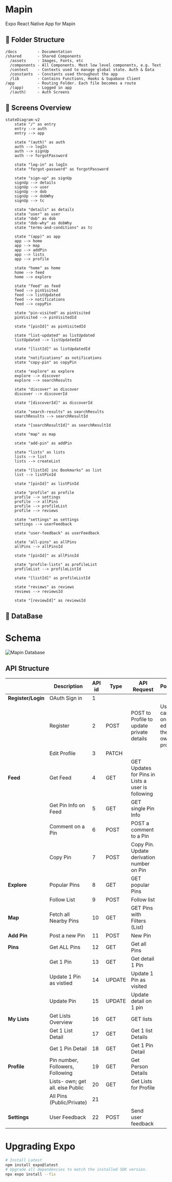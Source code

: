 # Mapin

Expo React Native App for Mapin

## 📁 Folder Structure

```
/docs         - Documentation
/shared       - Shared Components
  /assets     - Images, Fonts, etc
  /components - All Components. Most low level components, e.g. Text
  /context    - Contexts used to manage global state. Auth & Data
  /constants  - Constants used throughout the app
  /lib        - Contains Functions, Hooks & Supabase Client
/app          - Routing Folder. Each file becomes a route
  /(app)      - Logged in app
  /(auth)     - Auth Screens
```

## 📱 Screens Overview

```mermaid
stateDiagram-v2
    state "/" as entry
    entry --> auth
    entry --> app

    state "(auth)" as auth
    auth --> logIn
    auth --> signUp
    auth --> forgotPassword

    state "log-in" as logIn
    state "forgot-password" as forgotPassword

    state "sign-up" as signUp
    signUp --> details
    signUp --> user
    signUp --> dob
    signUp --> dobWhy
    signUp --> tc

    state "details" as details
    state "user" as user
    state "dob" as dob
    state "dob-why" as dobWhy
    state "terms-and-conditions" as tc

    state "(app)" as app
    app --> home
    app --> map
    app --> addPin
    app --> lists
    app --> profile

    state "home" as home
    home --> feed
    home --> explore

    state "feed" as feed
    feed --> pinVisited
    feed --> listUpdated
    feed --> notifications
    feed --> copyPin

    state "pin-visited" as pinVisited
    pinVisited --> pinVisitedId

    state "[pinId]" as pinVisitedId

    state "list-updated" as listUpdated
    listUpdated --> listUpdatedId

    state "[listId]" as listUpdatedId

    state "notifications" as notifications
    state "copy-pin" as copyPin

    state "explore" as explore
    explore --> discover
    explore --> searchResults

    state "discover" as discover
    discover --> discoverId

    state "[discoverId]" as discoverId

    state "search-results" as searchResults
    searchResults --> searchResultId

    state "[searchResultId]" as searchResultId

    state "map" as map

    state "add-pin" as addPin

    state "lists" as lists
    lists --> list
    lists --> createList

    state "[listId] inc Bookmarks" as list
    list --> listPinId

    state "[pinId]" as listPinId

    state "profile" as profile
    profile --> settings
    profile --> allPins
    profile --> profileList
    profile --> reviews

    state "settings" as settings
    settings --> userFeedback

    state "user-feedback" as userFeedback

    state "all-pins" as allPins
    allPins --> allPinsId

    state "[pinId]" as allPinsId

    state "profile-lists" as profileList
    profileList --> profileListId

    state "[listId]" as profileListId

    state "reviews" as reviews
    reviews --> reviewsId

    state "[reviewId]" as reviewsId
```

## 💾 DataBase

# Schema

![Mapin Database](/docs/database/img/mapin_v11.svg)

## API Structure

| **<br>**           | **Description**                  | **API id** | **Type** | **API Request**                                   | **Policies**                         | **URL** | **Body Keys** |
| ------------------ | -------------------------------- | ---------- | -------- | ------------------------------------------------- | ------------------------------------ | ------- | ------------- |
| **Register/Login** | OAuth Sign in                    | 1          |          |                                                   |                                      |         |               |
| **<br>**           | Register                         | 2          | POST     | POST to Profile to update private details         | User can only edit their own profile |         |               |
|                    | Edit Profile                     | 3          | PATCH    |                                                   |                                      |         |               |
| **Feed**           | Get Feed                         | 4          | GET      | GET Updates for Pins in Lists a user is following |                                      |         |               |
| **<br>**           | Get Pin Info on Feed             | 5          | GET      | GET single Pin Info                               |                                      |         |               |
| **<br>**           | Comment on a Pin                 | 6          | POST     | POST a comment to a Pin                           |                                      |         |               |
| **<br>**           | Copy Pin                         | 7          | POST     | Copy Pin. Update derivation number on Pin         |                                      |         |               |
| **Explore**        | Popular Pins                     | 8          | GET      | GET popular Pins                                  |                                      |         |               |
| **<br>**           | Follow List                      | 9          | POST     | Follow list                                       |                                      |         |               |
| **Map**            | Fetch all Nearby Pins            | 10         | GET      | GET Pins with Filters (List)                      |                                      |         |               |
| **Add Pin**        | Post a new Pin                   | 11         | POST     | New Pin                                           |                                      |         |               |
| **Pins**           | Get ALL Pins                     | 12         | GET      | Get all Pins                                      |                                      |         |               |
| **<br>**           | Get 1 Pin                        | 13         | GET      | Get detail 1 Pin                                  |                                      |         |               |
| **<br>**           | Update 1 Pin as vistied          | 14         | UPDATE   | Update 1 Pin as visited                           |                                      |         |               |
| **<br>**           | Update Pin                       | 15         | UPDATE   | Update detail on 1 pin                            |                                      |         |               |
| **My Lists**       | Get Lists Overview               | 16         | GET      | GET lists                                         |                                      |         |               |
| **<br>**           | Get 1 List Detail                | 17         | GET      | Get 1 list Details                                |                                      |         |               |
| **<br>**           | Get 1 Pin Detail                 | 18         | GET      | Get 1 Pin Detail                                  |                                      |         |               |
| **Profile**        | Pin number, Followers, Following | 19         | GET      | Get Person Details                                |                                      |         |               |
| **<br>**           | Lists- own; get all. else Public | 20         | GET      | Get Lists for Profile                             |                                      |         |               |
| **<br>**           | All Pins (Public/Private)        | 21         |          |                                                   |                                      |         |               |
| **Settings**       | User Feedback                    | 22         | POST     | Send user feedback                                |                                      |         |               |

# Upgrading Expo

```bash
# Install Latest
npm install expo@latest
# Upgrade all dependencies to match the installed SDK version.
npx expo install --fix
```
